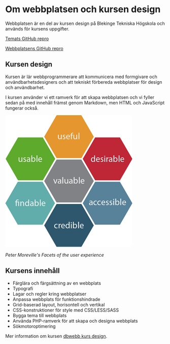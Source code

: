 Om webbplatsen och kursen design
==============================================

Webbplatsen är en del av kursen design på Blekinge Tekniska Högskola och används för kursens uppgifter.

[Temats GitHub repro](https://github.com/Marv2/anax-flat-theme)

[Webbplatsens GitHub repro](https://github.com/Marv2/anax-flat)


Kursen design
----------------------------------------------

Kursen är lär webbprogrammerare att kommunicera med formgivare och användbarhetsdesigners och att tekniskt förbereda webbplatser för design och användbarhet.

I kursen använder vi ett ramverk för att skapa webbplatsen och vi fyller sedan på med innehåll främst genom Markdown, men HTML och JavaScript fungerar också.

![Peter Moreville Facets of the user experience](../htdocs/img/peter-moreville-sm.png?w=200)

*Peter Moreville's Facets of the user experience*

Kursens innehåll
----------------------------------------------


*   Färglära och färgsättning av en webbplats
*   Typografi
*   Lagar och regler kring webbplatser
*   Anpassa webbplats för funktionshindrade
*   Grid-baserad layout, horisontell och vertikal
*   CSS-konstruktioner för style med CSS/LESS/SASS
*   Bygga tema till webbplats
*   Använda PHP-ramverk för att skapa och designa webbplats
*   Sökmotoroptimering

Mer information om kursen [dbwebb kurs design](http://dbwebb.se/design).
